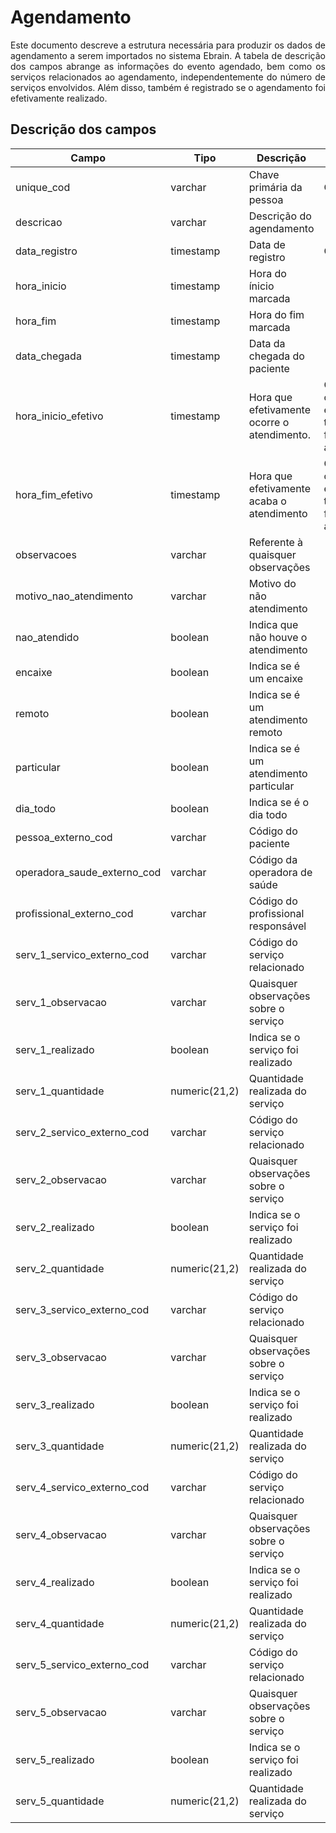 # Agendamento

<p align="justify"> 
Este documento descreve a estrutura necessária para produzir os dados de agendamento a serem importados no sistema Ebrain. A tabela de descrição dos campos abrange as informações do evento agendado, bem como os serviços relacionados ao agendamento, independentemente do número de serviços envolvidos. Além disso, também é registrado se o agendamento foi efetivamente realizado.
 </p>

## Descrição dos campos

| Campo                        | Tipo       | Descrição                                                                                         | Restrição   |
|------------------------------|------------|---------------------------------------------------------------------------------------------------|-------------|
| unique_cod                  | varchar    | Chave primária da pessoa                                                                          | Obrigatório | 
| descricao                    |   varchar | Descrição do agendamento                                                                                                  |             |
| data_registro                | timestamp  | Data de registro  |  Obrigatório     | 
| hora_inicio                  |   timestamp  | Hora do ínicio marcada                                                                                                |             |
| hora_fim                     |    timestamp  | Hora do fim marcada  | |
| data_chegada                 | timestamp       |  Data da chegada do paciente  |             |
| hora_inicio_efetivo          | timestamp  |  Hora que efetivamente ocorre o atendimento.                                                                                                |  Origatório caso o evento tenha de fato acontecido           |
| hora_fim_efetivo             | timestamp   | Hora que efetivamente acaba o atendimento | Origatório caso o evento tenha de fato acontecido |
| observacoes                  |  varchar   | Referente à quaisquer observações                                                                                                  |             |
| motivo_nao_atendimento       |  varchar          |  Motivo do não atendimento                                                                                                 |             |
| nao_atendido                 |  boolean          |  Indica que não houve o atendimento                                                                                                 |             |
| encaixe                      |  boolean          |  Indica se é um encaixe                                                                                                 |             |
| remoto                       |  boolean          |  Indica se é um atendimento remoto                                                                                                  |             |
| particular                   |  boolean          |  Indica se é um atendimento particular                                                                                                  |             |
| dia_todo                     |  boolean          |  Indica se é o dia todo                                                                                                  |             |
| pessoa_externo_cod           |  varchar          |  Código do paciente   |      |
| operadora_saude_externo_cod  |  varchar          | Código da operadora de saúde                                                                                                   |             |
| profissional_externo_cod     | varchar           |  Código do profissional responsável                                                                                                 |             |
| serv_1_servico_externo_cod   |  varchar          | Código do serviço relacionado                                                                                                  |             |
| serv_1_observacao            |  varchar          |  Quaisquer observações sobre o serviço                                                                                                 |             |
| serv_1_realizado             |  boolean          |  Indica se o serviço foi realizado                                                                                                 |             |
| serv_1_quantidade            | numeric(21,2)            |  Quantidade realizada do serviço                                                                                                 |             |
| serv_2_servico_externo_cod   |  varchar          | Código do serviço relacionado                                                                                                  |             |
| serv_2_observacao            |  varchar          | Quaisquer observações sobre o serviço                                                                                                   |             |
| serv_2_realizado             |  boolean          | Indica se o serviço foi realizado                                                                                                  |             |
| serv_2_quantidade            | numeric(21,2)            | Quantidade realizada do serviço                                                                                                  |             |
| serv_3_servico_externo_cod   | varchar          |   Código do serviço relacionado                                                                                                |             |
| serv_3_observacao            | varchar           | Quaisquer observações sobre o serviço                                                                                                   |             |
| serv_3_realizado             |  boolean          |  Indica se o serviço foi realizado                                                                                                 |             |
| serv_3_quantidade            | numeric(21,2)            |  Quantidade realizada do serviço                                                                                                 |             |
| serv_4_servico_externo_cod   |  varchar          |  Código do serviço relacionado                                                                                                 |             |
| serv_4_observacao            |  varchar          | Quaisquer observações sobre o serviço                                                                                                   |             |
| serv_4_realizado             |   boolean         |   Indica se o serviço foi realizado                                                                                                |             |
| serv_4_quantidade            | numeric(21,2)  |  Quantidade realizada do serviço                                                                                                 |             |
| serv_5_servico_externo_cod   |  varchar         |  Código do serviço relacionado                                                                                                 |             |
| serv_5_observacao            | varchar           | Quaisquer observações sobre o serviço                                                                                                   |             |
| serv_5_realizado             |  boolean          | Indica se o serviço foi realizado                                                                                                  |             |
| serv_5_quantidade            |  numeric(21,2)           |  Quantidade realizada do serviço                                                                                                 |             |
